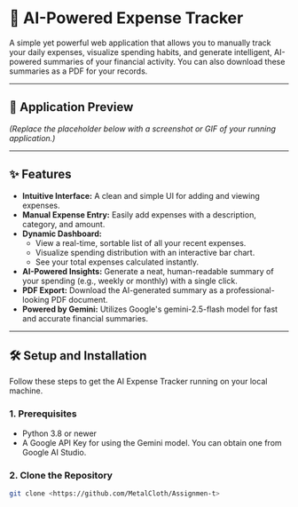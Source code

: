 # 💸 AI-Powered Expense Tracker

A simple yet powerful web application that allows you to manually track your daily expenses, visualize spending habits, and generate intelligent, AI-powered summaries of your financial activity. You can also download these summaries as a PDF for your records.

---

## 📸 Application Preview

*(Replace the placeholder below with a screenshot or GIF of your running application.)*

---

## ✨ Features

- **Intuitive Interface:** A clean and simple UI for adding and viewing expenses.  
- **Manual Expense Entry:** Easily add expenses with a description, category, and amount.  
- **Dynamic Dashboard:**  
  - View a real-time, sortable list of all your recent expenses.  
  - Visualize spending distribution with an interactive bar chart.  
  - See your total expenses calculated instantly.  
- **AI-Powered Insights:** Generate a neat, human-readable summary of your spending (e.g., weekly or monthly) with a single click.  
- **PDF Export:** Download the AI-generated summary as a professional-looking PDF document.  
- **Powered by Gemini:** Utilizes Google's gemini-2.5-flash model for fast and accurate financial summaries.  

---

## 🛠️ Setup and Installation

Follow these steps to get the AI Expense Tracker running on your local machine.

### 1. Prerequisites

- Python 3.8 or newer  
- A Google API Key for using the Gemini model. You can obtain one from Google AI Studio.  

### 2. Clone the Repository


```bash
git clone <https://github.com/MetalCloth/Assignmen-t>

